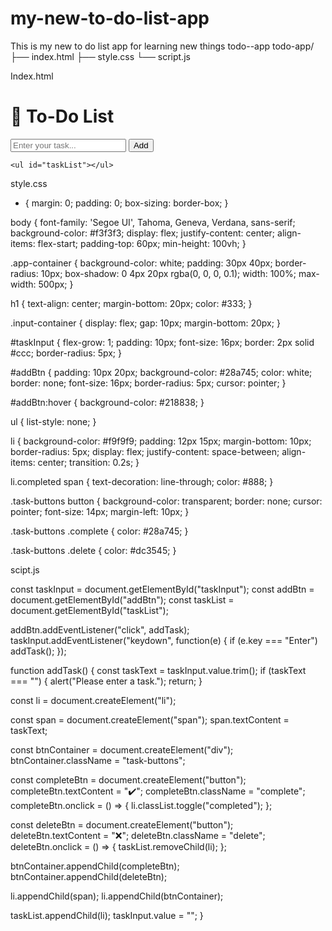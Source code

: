 # my-new-to-do-list-app
This is my new to do list app for learning new things
todo--app
todo-app/
├── index.html
├── style.css
└── script.js

Index.html
<!DOCTYPE html>
<html lang="en">
<head>
  <meta charset="UTF-8" />
  <meta name="viewport" content="width=device-width, initial-scale=1.0"/>
  <title>To-Do List App</title>
  <link rel="stylesheet" href="style.css" />
</head>
<body>

  <div class="app-container">
    <h1>📝 To-Do List</h1>
    <div class="input-container">
      <input type="text" id="taskInput" placeholder="Enter your task..." />
      <button id="addBtn">Add</button>
    </div>

    <ul id="taskList"></ul>
  </div>

  <script src="script.js"></script>
</body>
</html>



style.css
* {
  margin: 0;
  padding: 0;
  box-sizing: border-box;
}

body {
  font-family: 'Segoe UI', Tahoma, Geneva, Verdana, sans-serif;
  background-color: #f3f3f3;
  display: flex;
  justify-content: center;
  align-items: flex-start;
  padding-top: 60px;
  min-height: 100vh;
}

.app-container {
  background-color: white;
  padding: 30px 40px;
  border-radius: 10px;
  box-shadow: 0 4px 20px rgba(0, 0, 0, 0.1);
  width: 100%;
  max-width: 500px;
}

h1 {
  text-align: center;
  margin-bottom: 20px;
  color: #333;
}

.input-container {
  display: flex;
  gap: 10px;
  margin-bottom: 20px;
}

#taskInput {
  flex-grow: 1;
  padding: 10px;
  font-size: 16px;
  border: 2px solid #ccc;
  border-radius: 5px;
}

#addBtn {
  padding: 10px 20px;
  background-color: #28a745;
  color: white;
  border: none;
  font-size: 16px;
  border-radius: 5px;
  cursor: pointer;
}

#addBtn:hover {
  background-color: #218838;
}

ul {
  list-style: none;
}

li {
  background-color: #f9f9f9;
  padding: 12px 15px;
  margin-bottom: 10px;
  border-radius: 5px;
  display: flex;
  justify-content: space-between;
  align-items: center;
  transition: 0.2s;
}

li.completed span {
  text-decoration: line-through;
  color: #888;
}

.task-buttons button {
  background-color: transparent;
  border: none;
  cursor: pointer;
  font-size: 14px;
  margin-left: 10px;
}

.task-buttons .complete {
  color: #28a745;
}

.task-buttons .delete {
  color: #dc3545;
}



scipt.js

const taskInput = document.getElementById("taskInput");
const addBtn = document.getElementById("addBtn");
const taskList = document.getElementById("taskList");

addBtn.addEventListener("click", addTask);
taskInput.addEventListener("keydown", function(e) {
  if (e.key === "Enter") addTask();
});

function addTask() {
  const taskText = taskInput.value.trim();
  if (taskText === "") {
    alert("Please enter a task.");
    return;
  }

  const li = document.createElement("li");

  const span = document.createElement("span");
  span.textContent = taskText;

  const btnContainer = document.createElement("div");
  btnContainer.className = "task-buttons";

  const completeBtn = document.createElement("button");
  completeBtn.textContent = "✔️";
  completeBtn.className = "complete";
  completeBtn.onclick = () => {
    li.classList.toggle("completed");
  };

  const deleteBtn = document.createElement("button");
  deleteBtn.textContent = "❌";
  deleteBtn.className = "delete";
  deleteBtn.onclick = () => {
    taskList.removeChild(li);
  };

  btnContainer.appendChild(completeBtn);
  btnContainer.appendChild(deleteBtn);

  li.appendChild(span);
  li.appendChild(btnContainer);

  taskList.appendChild(li);
  taskInput.value = "";
}


